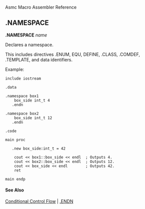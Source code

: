 Asmc Macro Assembler Reference

## .NAMESPACE

**.NAMESPACE** _name_

Declares a namespace.

This includes directives .ENUM, EQU, DEFINE, .CLASS, .COMDEF, .TEMPLATE, and data identifiers.

Example:

```
include iostream

.data

.namespace box1
    box_side int_t 4
   .endn

.namespace box2
    box_side int_t 12
   .endn

.code

main proc

   .new box_side:int_t = 42

    cout << box1::box_side << endl  ; Outputs 4.
    cout << box2::box_side << endl  ; Outputs 12.
    cout << box_side << endl        ; Outputs 42.
    ret

main endp
```

#### See Also

[Conditional Control Flow](conditional-control-flow.md) | [.ENDN](dot-endn.md)

